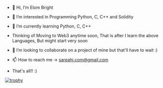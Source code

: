 - 👋 Hi, I’m Elom Bright

- 👀 I’m interested in Programming Python, C, C++ and Solidity

- 🌱 I’m currently learning Python, C, C++

- Thinking of Moving to Web3 anytime soon, That is after I learn the above Languages, But might start very soon

- 💞️ I’m looking to collaborate on a project of mine but that'll have to wait :) 

- 📫 How to reach me -> sareahj.com@gmail.com

- That's all!! :)



[![trophy](https://github-profile-trophy.vercel.app/?username=cakezero)](https://github.com/ryo-ma/github-profile-trophy)
<!---
Cakezero/Cakezero is a ✨ special ✨ repository because its `README.md` (this file) appears on your GitHub profile.
You can click the Preview link to take a look at your changes.
--->
